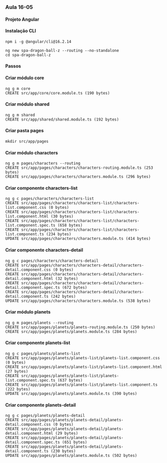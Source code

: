 ### Aula 16-05

#### Projeto Angular

#### Instalação CLI

```shell
npm i -g @angular/cli@16.2.14
```

```shell
ng new spa-dragon-ball-z --routing --no-standalone
cd spa-dragon-ball-z
```
#### Passos

#### Criar módulo core
```shell
ng g m core
CREATE src/app/core/core.module.ts (190 bytes)
```

#### Criar módulo shared
```shell
ng g m shared
CREATE src/app/shared/shared.module.ts (192 bytes)
```

#### Criar pasta pages
```shell
mkdir src/app/pages      
```

#### Criar módulo characters
```shell
ng g m pages/characters --routing
CREATE src/app/pages/characters/characters-routing.module.ts (253 bytes)
CREATE src/app/pages/characters/characters.module.ts (296 bytes)
```

#### Criar componente characters-list
```shell
ng g c pages/characters/characters-list
CREATE src/app/pages/characters/characters-list/characters-list.component.css (0 bytes)
CREATE src/app/pages/characters/characters-list/characters-list.component.html (30 bytes)
CREATE src/app/pages/characters/characters-list/characters-list.component.spec.ts (658 bytes)
CREATE src/app/pages/characters/characters-list/characters-list.component.ts (234 bytes)
UPDATE src/app/pages/characters/characters.module.ts (414 bytes)
```

#### Criar componente characters-detail
```shell
ng g c pages/characters/characters-detail
CREATE src/app/pages/characters/characters-detail/characters-detail.component.css (0 bytes)
CREATE src/app/pages/characters/characters-detail/characters-detail.component.html (32 bytes)
CREATE src/app/pages/characters/characters-detail/characters-detail.component.spec.ts (672 bytes)
CREATE src/app/pages/characters/characters-detail/characters-detail.component.ts (242 bytes)
UPDATE src/app/pages/characters/characters.module.ts (538 bytes)
```

#### Criar módulo planets
```shell
ng g m pages/planets --routing          
CREATE src/app/pages/planets/planets-routing.module.ts (250 bytes)
CREATE src/app/pages/planets/planets.module.ts (284 bytes)
```

#### Criar componente planets-list
```shell
ng g c pages/planets/planets-list
CREATE src/app/pages/planets/planets-list/planets-list.component.css (0 bytes)
CREATE src/app/pages/planets/planets-list/planets-list.component.html (27 bytes)
CREATE src/app/pages/planets/planets-list/planets-list.component.spec.ts (637 bytes)
CREATE src/app/pages/planets/planets-list/planets-list.component.ts (222 bytes)
UPDATE src/app/pages/planets/planets.module.ts (390 bytes)
```
#### Criar componente planets-detail
```shell
ng g c pages/planets/planets-detail
CREATE src/app/pages/planets/planets-detail/planets-detail.component.css (0 bytes)
CREATE src/app/pages/planets/planets-detail/planets-detail.component.html (29 bytes)
CREATE src/app/pages/planets/planets-detail/planets-detail.component.spec.ts (651 bytes)
CREATE src/app/pages/planets/planets-detail/planets-detail.component.ts (230 bytes)
UPDATE src/app/pages/planets/planets.module.ts (502 bytes)
```